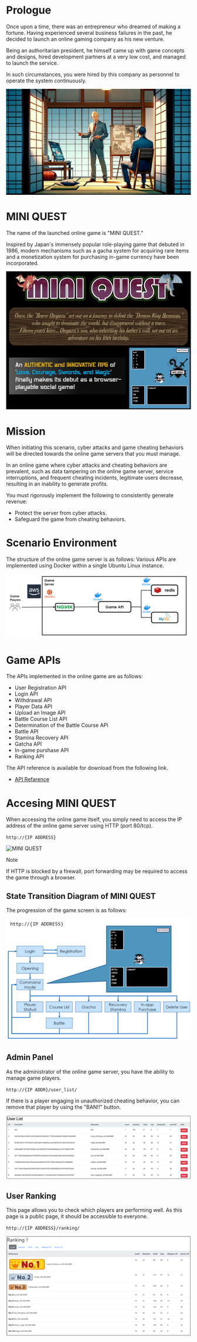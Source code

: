 # Prologue

Once upon a time, there was an entrepreneur who dreamed of making a fortune. Having experienced several business failures in the past, he decided to launch an online gaming company as his new venture.

Being an authoritarian president, he himself came up with game concepts and designs, hired development partners at a very low cost, and managed to launch the service.

In such circumstances, you were hired by this company as personnel to operate the system continuously.

![Prologue](../images/fadcd3507c63f192d2a650a20be97fe6f6c286f7.png)

# MINI QUEST

The name of the launched online game is "MINI QUEST."

Inspired by Japan's immensely popular role-playing game that debuted in 1986, modern mechanisms such as a gacha system for acquiring rare items and a monetization system for purchasing in-game currency have been incorporated.

![MINI QUEST](../images/MINIQUEST.png)

# Mission


When initiating this scenario, cyber attacks and game cheating behaviors will be directed towards the online game servers that you must manage.

In an online game where cyber attacks and cheating behaviors are prevalent, such as data tampering on the online game server, service interruptions, and frequent cheating incidents, legitimate users decrease, resulting in an inability to generate profits.

You must rigorously implement the following to consistently generate revenue:

- Protect the server from cyber attacks.
- Safeguard the game from cheating behaviors.

# Scenario Environment

The structure of the online game server is as follows:
Various APIs are implemented using Docker within a single Ubuntu Linux instance.

![Environment](../images/ffab4829c784d1661a4e16e3a519b740a2769823.png)

# Game APIs

The APIs implemented in the online game are as follows:

- User Registration API
- Login API
- Withdrawal API
- Player Data API
- Upload an Image API
- Battle Course List API
- Determination of the Battle Course API
- Battle API
- Stamina Recovery API
- Gatcha API
- In-game purshase API
- Ranking API

The API reference is available for download from the following link.

- [API Refarence](../documents/API_Reference.pdf)

# Accesing MINI QUEST


When accessing the online game itself, you simply need to access the IP address of the online game server using HTTP (port 80/tcp).

`http://{IP ADDRESS}`

![MINI QUEST](../images/MINIQUEST.gif)

> [!NOTE]
> If HTTP is blocked by a firewall, port forwarding may be required to access the game through a browser.

## State Transition Diagram of MINI QUEST

The progression of the game screen is as follows:

![State Transition Diagram](../images/7863d519ae098f9a4b0601e9abcf530d880a18db.png)

## Admin Panel

As the administrator of the online game server, you have the ability to manage game players.

`http://{IP ADDR}/user_list/`


If there is a player engaging in unauthorized cheating behavior, you can remove that player by using the "BAN!!" button.

![User Management](../images/8f0da7656246ced22aaf5c8e86765978826c4de9.png)

## User Ranking

This page allows you to check which players are performing well.
As this page is a public page, it should be accessible to everyone.

`http://{IP ADDRESS}/ranking/`

![Ranking](../images/df9bb0949da341dd1bcedc7716577472bc492ad6.png)

